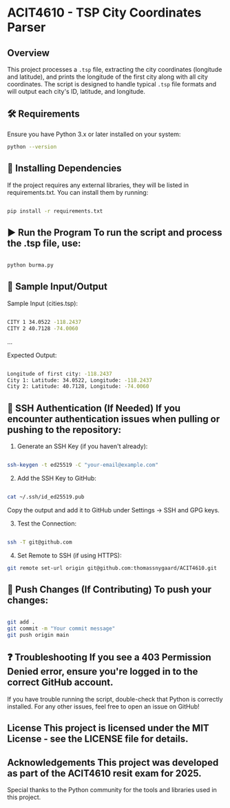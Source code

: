 # ACIT4610 - TSP City Coordinates Parser

## Overview
This project processes a `.tsp` file, extracting the city coordinates (longitude and latitude), and prints the longitude of the first city along with all city coordinates. The script is designed to handle typical `.tsp` file formats and will output each city's ID, latitude, and longitude.

## 🛠 Requirements
Ensure you have Python 3.x or later installed on your system:

```bash
python --version
```
## 📂 Installing Dependencies
If the project requires any external libraries, they will be listed in requirements.txt. You can install them by running:

```bash

pip install -r requirements.txt
```

## ▶️ Run the Program To run the script and process the .tsp file, use:

```bash

python burma.py
```
## 📄 Sample Input/Output

Sample Input (cities.tsp):

```bash

CITY 1 34.0522 -118.2437
CITY 2 40.7128 -74.0060
```
...

Expected Output:

```bash

Longitude of first city: -118.2437
City 1: Latitude: 34.0522, Longitude: -118.2437
City 2: Latitude: 40.7128, Longitude: -74.0060
```
## 🔑 SSH Authentication (If Needed) If you encounter authentication issues when pulling or pushing to the repository:

1. Generate an SSH Key (if you haven't already):
```bash

ssh-keygen -t ed25519 -C "your-email@example.com"
```
2. Add the SSH Key to GitHub:
```bash

cat ~/.ssh/id_ed25519.pub
```
Copy the output and add it to GitHub under Settings → SSH and GPG keys.

3. Test the Connection:
```bash

ssh -T git@github.com
```
4. Set Remote to SSH (if using HTTPS):
```bash
git remote set-url origin git@github.com:thomassnygaard/ACIT4610.git
```
## 🚀 Push Changes (If Contributing) To push your changes:

```bash

git add .
git commit -m "Your commit message"
git push origin main
```
## ❓ Troubleshooting If you see a 403 Permission Denied error, ensure you're logged in to the correct GitHub account.
If you have trouble running the script, double-check that Python is correctly installed.
For any other issues, feel free to open an issue on GitHub!

## License This project is licensed under the MIT License - see the LICENSE file for details.

## Acknowledgements This project was developed as part of the ACIT4610 resit exam for 2025.
Special thanks to the Python community for the tools and libraries used in this project.
